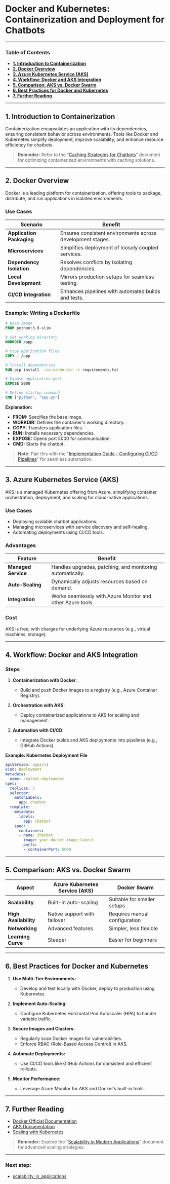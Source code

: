 # **Docker and Kubernetes: Containerization and Deployment for Chatbots**

---

### **Table of Contents**

- [**1. Introduction to Containerization**](#1-introduction-to-containerization)
- [**2. Docker Overview**](#2-docker-overview)
- [**3. Azure Kubernetes Service (AKS)**](#3-azure-kubernetes-service-aks)
- [**4. Workflow: Docker and AKS Integration**](#4-workflow-docker-and-aks-integration)
- [**5. Comparison: AKS vs. Docker Swarm**](#5-comparison-aks-vs-docker-swarm)
- [**6. Best Practices for Docker and Kubernetes**](#6-best-practices-for-docker-and-kubernetes)
- [**7. Further Reading**](#7-further-reading)


---

## **1. Introduction to Containerization**

Containerization encapsulates an application with its dependencies, ensuring consistent behavior across environments. Tools like Docker and Kubernetes simplify deployment, improve scalability, and enhance resource efficiency for chatbots.

> **Reminder:** Refer to the "[Caching Strategies for Chatbots](#caching_strategies_chatbots)" document for optimizing containerized environments with caching solutions.

---

## **2. Docker Overview**

Docker is a leading platform for containerization, offering tools to package, distribute, and run applications in isolated environments.

### **Use Cases**

|**Scenario**|**Benefit**|
|---|---|
|**Application Packaging**|Ensures consistent environments across development stages.|
|**Microservices**|Simplifies deployment of loosely coupled services.|
|**Dependency Isolation**|Resolves conflicts by isolating dependencies.|
|**Local Development**|Mirrors production setups for seamless testing.|
|**CI/CD Integration**|Enhances pipelines with automated builds and tests.|

### **Example: Writing a Dockerfile**

```dockerfile
# Base image
FROM python:3.9-slim

# Set working directory
WORKDIR /app

# Copy application files
COPY . /app

# Install dependencies
RUN pip install --no-cache-dir -r requirements.txt

# Expose application port
EXPOSE 5000

# Define startup command
CMD ["python", "app.py"]
```

**Explanation:**

- **FROM:** Specifies the base image.
- **WORKDIR:** Defines the container's working directory.
- **COPY:** Transfers application files.
- **RUN:** Installs necessary dependencies.
- **EXPOSE:** Opens port 5000 for communication.
- **CMD:** Starts the chatbot.

> **Note:** Pair this with the "[Implementation Guide - Configuring CI/CD Pipelines](#ci_cd_pipelines_guide)" for seamless automation.

---

## **3. Azure Kubernetes Service (AKS)**

AKS is a managed Kubernetes offering from Azure, simplifying container orchestration, deployment, and scaling for cloud-native applications.

### **Use Cases**

- Deploying scalable chatbot applications.
- Managing microservices with service discovery and self-healing.
- Automating deployments using CI/CD tools.

### **Advantages**

|**Feature**|**Benefit**|
|---|---|
|**Managed Service**|Handles upgrades, patching, and monitoring automatically.|
|**Auto-Scaling**|Dynamically adjusts resources based on demand.|
|**Integration**|Works seamlessly with Azure Monitor and other Azure tools.|

### **Cost**

AKS is free, with charges for underlying Azure resources (e.g., virtual machines, storage).

---

## **4. Workflow: Docker and AKS Integration**

### **Steps**

1. **Containerization with Docker**:
    
    - Build and push Docker images to a registry (e.g., Azure Container Registry).
2. **Orchestration with AKS**:
    
    - Deploy containerized applications to AKS for scaling and management.
3. **Automation with CI/CD**:
    
    - Integrate Docker builds and AKS deployments into pipelines (e.g., GitHub Actions).

**Example: Kubernetes Deployment File**

```yaml
apiVersion: apps/v1
kind: Deployment
metadata:
  name: chatbot-deployment
spec:
  replicas: 3
  selector:
    matchLabels:
      app: chatbot
  template:
    metadata:
      labels:
        app: chatbot
    spec:
      containers:
      - name: chatbot
        image: your-docker-image:latest
        ports:
        - containerPort: 5000
```

---

## **5. Comparison: AKS vs. Docker Swarm**

|**Aspect**|**Azure Kubernetes Service (AKS)**|**Docker Swarm**|
|---|---|---|
|**Scalability**|Built-in auto-scaling|Suitable for smaller setups|
|**High Availability**|Native support with failover|Requires manual configuration|
|**Networking**|Advanced features|Simpler, less flexible|
|**Learning Curve**|Steeper|Easier for beginners|

---

## **6. Best Practices for Docker and Kubernetes**

1. **Use Multi-Tier Environments:**
    
    - Develop and test locally with Docker, deploy to production using Kubernetes.
2. **Implement Auto-Scaling:**
    
    - Configure Kubernetes Horizontal Pod Autoscaler (HPA) to handle variable traffic.
3. **Secure Images and Clusters:**
    
    - Regularly scan Docker images for vulnerabilities.
    - Enforce RBAC (Role-Based Access Control) in AKS.
4. **Automate Deployments:**
    
    - Use CI/CD tools like GitHub Actions for consistent and efficient rollouts.
5. **Monitor Performance:**
    
    - Leverage Azure Monitor for AKS and Docker’s built-in tools.

---

## **7. Further Reading**

- [Docker Official Documentation](https://docs.docker.com/)
- [AKS Documentation](https://learn.microsoft.com/en-us/azure/aks/intro-kubernetes)
- [Scaling with Kubernetes](https://kubernetes.io/docs/tasks/run-application/horizontal-pod-autoscale/)

> **Reminder:** Explore the "[Scalability in Modern Applications](#scalability)" document for advanced scaling strategies.

---

### Next step:
- [scalability_in_applications](scalability_in_applications.md)
